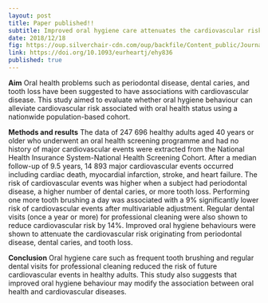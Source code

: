 ```yaml
---
layout: post
title: Paper published!!
subtitle: Improved oral hygiene care attenuates the cardiovascular risk of oral health disease
date: 2018/12/18
fig: https://oup.silverchair-cdn.com/oup/backfile/Content_public/Journal/eurheartj/40/14/10.1093_eurheartj_ehy836/1/m_ehy836f4.png?Expires=1566648055&Signature=gbEkuVEElccEUi8YKi3~GgQX1EW7W9DOF5mAWE4--GNG170RKP55nf7HKINHvj9O5hepi7rTJbpTHeDlwE1oUqAYVebPK~qwRg9BwiSDKC2ssuuyRKI4TPhqBC0OlXbPOvbeDsSFkiOO1Cr8TrP0BUcYWqTPd8jj3HrCIKfnSPuopKyaNho1mTCwAhRbyCuhMBudkc4K01nZH7Ca-D6555XhdbNKpsTKmHmqmeiJp2jbCOTZsT24~2cAzcdEjRMWstHGQGnAmN6Vs10bJJ3y6NkfORdIc3m~v~Cwu7r1LwGNHZY9WLfLqdhiO8n0-daA7thXMmKcbbFbA7Z8At7T2A__&Key-Pair-Id=APKAIE5G5CRDK6RD3PGA
link: https://doi.org/10.1093/eurheartj/ehy836
published: true
---
```


<b>Aim</b>
Oral health problems such as periodontal disease, dental caries, and tooth loss have been suggested to have associations with cardiovascular disease. This study aimed to evaluate whether oral hygiene behaviour can alleviate cardiovascular risk associated with oral health status using a nationwide population-based cohort.

<b>Methods and results</b>
The data of 247 696 healthy adults aged 40 years or older who underwent an oral health screening programme and had no history of major cardiovascular events were extracted from the National Health Insurance System-National Health Screening Cohort. After a median follow-up of 9.5 years, 14 893 major cardiovascular events occurred including cardiac death, myocardial infarction, stroke, and heart failure. The risk of cardiovascular events was higher when a subject had periodontal disease, a higher number of dental caries, or more tooth loss. Performing one more tooth brushing a day was associated with a 9% significantly lower risk of cardiovascular events after multivariable adjustment. Regular dental visits (once a year or more) for professional cleaning were also shown to reduce cardiovascular risk by 14%. Improved oral hygiene behaviours were shown to attenuate the cardiovascular risk originating from periodontal disease, dental caries, and tooth loss.

<b>Conclusion</b>
Oral hygiene care such as frequent tooth brushing and regular dental visits for professional cleaning reduced the risk of future cardiovascular events in healthy adults. This study also suggests that improved oral hygiene behaviour may modify the association between oral health and cardiovascular diseases.
